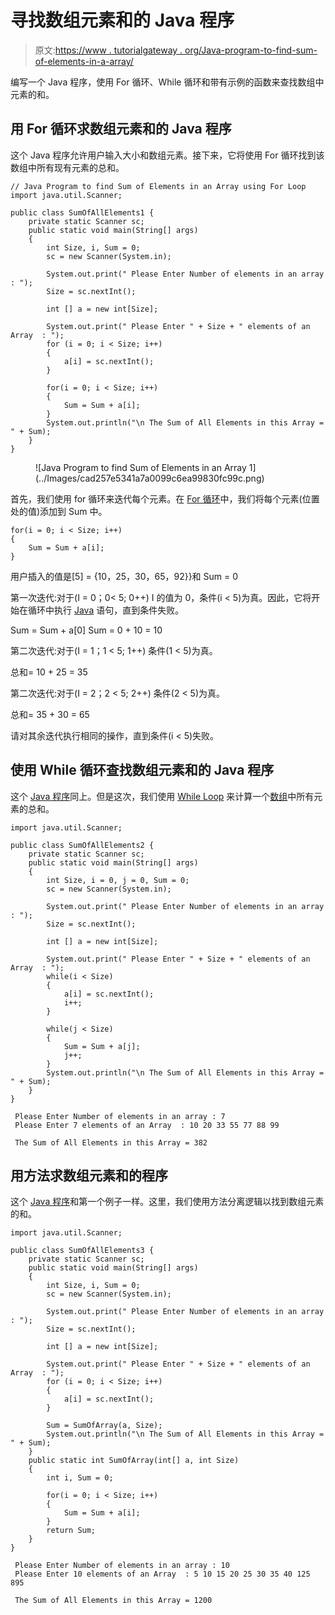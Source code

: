 # 寻找数组元素和的 Java 程序

> 原文:[https://www . tutorialgateway . org/Java-program-to-find-sum-of-elements-in-a-array/](https://www.tutorialgateway.org/java-program-to-find-sum-of-elements-in-an-array/)

编写一个 Java 程序，使用 For 循环、While 循环和带有示例的函数来查找数组中元素的和。

## 用 For 循环求数组元素和的 Java 程序

这个 Java 程序允许用户输入大小和数组元素。接下来，它将使用 For 循环找到该数组中所有现有元素的总和。

```
// Java Program to find Sum of Elements in an Array using For Loop
import java.util.Scanner;

public class SumOfAllElements1 {
	private static Scanner sc;
	public static void main(String[] args) 
	{
		int Size, i, Sum = 0;
		sc = new Scanner(System.in);

		System.out.print(" Please Enter Number of elements in an array : ");
		Size = sc.nextInt();	

		int [] a = new int[Size];

		System.out.print(" Please Enter " + Size + " elements of an Array  : ");
		for (i = 0; i < Size; i++)
		{
			a[i] = sc.nextInt();
		}   

		for(i = 0; i < Size; i++)
		{
			Sum = Sum + a[i]; 
		}		
		System.out.println("\n The Sum of All Elements in this Array = " + Sum);
	}
}
```

<figure class="wp-block-image">![Java Program to find Sum of Elements in an Array 1](../Images/cad257e5341a7a0099c6ea99830fc99c.png)</figure>

首先，我们使用 for 循环来迭代每个元素。在 [For 循环](https://www.tutorialgateway.org/java-for-loop/)中，我们将每个元素(位置处的值)添加到 Sum 中。

```
for(i = 0; i < Size; i++)
{
	Sum = Sum + a[i]; 
}
```

用户插入的值是[5] = {10，25，30，65，92}}和 Sum = 0

第一次迭代:对于(I = 0；0< 5; 0++)
I 的值为 0，条件(i < 5)为真。因此，它将开始在循环中执行 [Java](https://www.tutorialgateway.org/java-tutorial/) 语句，直到条件失败。

Sum = Sum + a[0]
Sum = 0 + 10 = 10

第二次迭代:对于(I = 1；1 < 5; 1++)
条件(1 < 5)为真。

总和= 10 + 25 = 35

第二次迭代:对于(I = 2；2 < 5; 2++)
条件(2 < 5)为真。

总和= 35 + 30 = 65

请对其余迭代执行相同的操作，直到条件(i < 5)失败。

## 使用 While 循环查找数组元素和的 Java 程序

这个 [Java 程序](https://www.tutorialgateway.org/learn-java-programs/)同上。但是这次，我们使用 [While Loop](https://www.tutorialgateway.org/java-while-loop/) 来计算一个[数组](https://www.tutorialgateway.org/java-array/)中所有元素的总和。

```
import java.util.Scanner;

public class SumOfAllElements2 {
	private static Scanner sc;
	public static void main(String[] args) 
	{
		int Size, i = 0, j = 0, Sum = 0;
		sc = new Scanner(System.in);

		System.out.print(" Please Enter Number of elements in an array : ");
		Size = sc.nextInt();	

		int [] a = new int[Size];

		System.out.print(" Please Enter " + Size + " elements of an Array  : ");
		while(i < Size)
		{
			a[i] = sc.nextInt();
			i++;
		}   

		while(j < Size)
		{
			Sum = Sum + a[j];
			j++;
		}		
		System.out.println("\n The Sum of All Elements in this Array = " + Sum);
	}
}
```

```
 Please Enter Number of elements in an array : 7
 Please Enter 7 elements of an Array  : 10 20 33 55 77 88 99

 The Sum of All Elements in this Array = 382
```

## 用方法求数组元素和的程序

这个 [Java 程序](https://www.tutorialgateway.org/learn-java-programs/)和第一个例子一样。这里，我们使用方法分离逻辑以找到数组元素的和。

```
import java.util.Scanner;

public class SumOfAllElements3 {
	private static Scanner sc;
	public static void main(String[] args) 
	{
		int Size, i, Sum = 0;
		sc = new Scanner(System.in);

		System.out.print(" Please Enter Number of elements in an array : ");
		Size = sc.nextInt();	

		int [] a = new int[Size];

		System.out.print(" Please Enter " + Size + " elements of an Array  : ");
		for (i = 0; i < Size; i++)
		{
			a[i] = sc.nextInt();
		}   

		Sum = SumOfArray(a, Size);
		System.out.println("\n The Sum of All Elements in this Array = " + Sum);
	}
	public static int SumOfArray(int[] a, int Size)
	{
		int i, Sum = 0;

		for(i = 0; i < Size; i++)
		{
			Sum = Sum + a[i]; 
		}	
		return Sum;
	}
}
```

```
 Please Enter Number of elements in an array : 10
 Please Enter 10 elements of an Array  : 5 10 15 20 25 30 35 40 125 895

 The Sum of All Elements in this Array = 1200
```